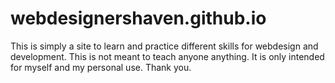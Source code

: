 # webdesignershaven.github.io

This is simply a site to learn and practice different skills for webdesign and development. This is not meant to teach anyone 
anything. It is only intended for myself and my personal use. Thank you. 
